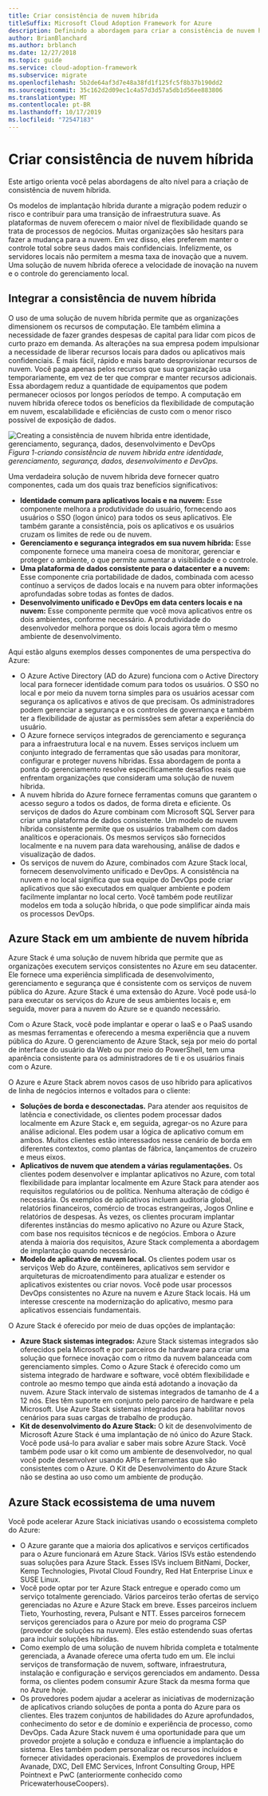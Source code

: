 ```yaml
---
title: Criar consistência de nuvem híbrida
titleSuffix: Microsoft Cloud Adoption Framework for Azure
description: Definindo a abordagem para criar a consistência de nuvem híbrida.
author: BrianBlanchard
ms.author: brblanch
ms.date: 12/27/2018
ms.topic: guide
ms.service: cloud-adoption-framework
ms.subservice: migrate
ms.openlocfilehash: 5b2de64af3d7e48a38fd1f125fc5f8b37b190dd2
ms.sourcegitcommit: 35c162d2d09ec1c4a57d3d57a5db1d56ee883806
ms.translationtype: MT
ms.contentlocale: pt-BR
ms.lasthandoff: 10/17/2019
ms.locfileid: "72547183"
---
```

# <a name="create-hybrid-cloud-consistency"></a>Criar consistência de nuvem híbrida

Este artigo orienta você pelas abordagens de alto nível para a criação de consistência de nuvem híbrida.

Os modelos de implantação híbrida durante a migração podem reduzir o risco e contribuir para uma transição de infraestrutura suave. As plataformas de nuvem oferecem o maior nível de flexibilidade quando se trata de processos de negócios. Muitas organizações são hesitars para fazer a mudança para a nuvem. Em vez disso, eles preferem manter o controle total sobre seus dados mais confidenciais. Infelizmente, os servidores locais não permitem a mesma taxa de inovação que a nuvem. Uma solução de nuvem híbrida oferece a velocidade de inovação na nuvem e o controle do gerenciamento local.

## <a name="integrate-hybrid-cloud-consistency"></a>Integrar a consistência de nuvem híbrida

O uso de uma solução de nuvem híbrida permite que as organizações dimensionem os recursos de computação. Ele também elimina a necessidade de fazer grandes despesas de capital para lidar com picos de curto prazo em demanda. As alterações na sua empresa podem impulsionar a necessidade de liberar recursos locais para dados ou aplicativos mais confidenciais. É mais fácil, rápido e mais barato desprovisionar recursos de nuvem. Você paga apenas pelos recursos que sua organização usa temporariamente, em vez de ter que comprar e manter recursos adicionais. Essa abordagem reduz a quantidade de equipamentos que podem permanecer ociosos por longos períodos de tempo. A computação em nuvem híbrida oferece todos os benefícios da flexibilidade de computação em nuvem, escalabilidade e eficiências de custo com o menor risco possível de exposição de dados.

![Creating a consistência de nuvem híbrida entre identidade, gerenciamento, segurança, dados, desenvolvimento e DevOps ](../../_images/hybrid-consistency.png)
*Figura 1-criando consistência de nuvem híbrida entre identidade, gerenciamento, segurança, dados, desenvolvimento e DevOps.*

Uma verdadeira solução de nuvem híbrida deve fornecer quatro componentes, cada um dos quais traz benefícios significativos:

- **Identidade comum para aplicativos locais e na nuvem:** Esse componente melhora a produtividade do usuário, fornecendo aos usuários o SSO (logon único) para todos os seus aplicativos. Ele também garante a consistência, pois os aplicativos e os usuários cruzam os limites de rede ou de nuvem.
- **Gerenciamento e segurança integrados em sua nuvem híbrida:** Esse componente fornece uma maneira coesa de monitorar, gerenciar e proteger o ambiente, o que permite aumentar a visibilidade e o controle.
- **Uma plataforma de dados consistente para o datacenter e a nuvem:** Esse componente cria portabilidade de dados, combinada com acesso contínuo a serviços de dados locais e na nuvem para obter informações aprofundadas sobre todas as fontes de dados.
- **Desenvolvimento unificado e DevOps em data centers locais e na nuvem:** Esse componente permite que você mova aplicativos entre os dois ambientes, conforme necessário. A produtividade do desenvolvedor melhora porque os dois locais agora têm o mesmo ambiente de desenvolvimento.

Aqui estão alguns exemplos desses componentes de uma perspectiva do Azure:

- O Azure Active Directory (AD do Azure) funciona com o Active Directory local para fornecer identidade comum para todos os usuários. O SSO no local e por meio da nuvem torna simples para os usuários acessar com segurança os aplicativos e ativos de que precisam. Os administradores podem gerenciar a segurança e os controles de governança e também ter a flexibilidade de ajustar as permissões sem afetar a experiência do usuário.
- O Azure fornece serviços integrados de gerenciamento e segurança para a infraestrutura local e na nuvem. Esses serviços incluem um conjunto integrado de ferramentas que são usadas para monitorar, configurar e proteger nuvens híbridas. Essa abordagem de ponta a ponta do gerenciamento resolve especificamente desafios reais que enfrentam organizações que consideram uma solução de nuvem híbrida.
- A nuvem híbrida do Azure fornece ferramentas comuns que garantem o acesso seguro a todos os dados, de forma direta e eficiente. Os serviços de dados do Azure combinam com Microsoft SQL Server para criar uma plataforma de dados consistente. Um modelo de nuvem híbrida consistente permite que os usuários trabalhem com dados analíticos e operacionais. Os mesmos serviços são fornecidos localmente e na nuvem para data warehousing, análise de dados e visualização de dados.
- Os serviços de nuvem do Azure, combinados com Azure Stack local, fornecem desenvolvimento unificado e DevOps. A consistência na nuvem e no local significa que sua equipe do DevOps pode criar aplicativos que são executados em qualquer ambiente e podem facilmente implantar no local certo. Você também pode reutilizar modelos em toda a solução híbrida, o que pode simplificar ainda mais os processos DevOps.

## <a name="azure-stack-in-a-hybrid-cloud-environment"></a>Azure Stack em um ambiente de nuvem híbrida

Azure Stack é uma solução de nuvem híbrida que permite que as organizações executem serviços consistentes no Azure em seu datacenter. Ele fornece uma experiência simplificada de desenvolvimento, gerenciamento e segurança que é consistente com os serviços de nuvem pública do Azure. Azure Stack é uma extensão do Azure. Você pode usá-lo para executar os serviços do Azure de seus ambientes locais e, em seguida, mover para a nuvem do Azure se e quando necessário.

Com o Azure Stack, você pode implantar e operar o IaaS e o PaaS usando as mesmas ferramentas e oferecendo a mesma experiência que a nuvem pública do Azure. O gerenciamento de Azure Stack, seja por meio do portal de interface do usuário da Web ou por meio do PowerShell, tem uma aparência consistente para os administradores de ti e os usuários finais com o Azure.

O Azure e Azure Stack abrem novos casos de uso híbrido para aplicativos de linha de negócios internos e voltados para o cliente:

- **Soluções de borda e desconectadas.** Para atender aos requisitos de latência e conectividade, os clientes podem processar dados localmente em Azure Stack e, em seguida, agregar-os no Azure para análise adicional. Eles podem usar a lógica de aplicativo comum em ambos. Muitos clientes estão interessados nesse cenário de borda em diferentes contextos, como plantas de fábrica, lançamentos de cruzeiro e meus eixos.
- **Aplicativos de nuvem que atendem a várias regulamentações.** Os clientes podem desenvolver e implantar aplicativos no Azure, com total flexibilidade para implantar localmente em Azure Stack para atender aos requisitos regulatórios ou de política. Nenhuma alteração de código é necessária. Os exemplos de aplicativos incluem auditoria global, relatórios financeiros, comércio de trocas estrangeiras, Jogos Online e relatórios de despesas. Às vezes, os clientes procuram implantar diferentes instâncias do mesmo aplicativo no Azure ou Azure Stack, com base nos requisitos técnicos e de negócios. Embora o Azure atenda à maioria dos requisitos, Azure Stack complementa a abordagem de implantação quando necessário.
- **Modelo de aplicativo de nuvem local.** Os clientes podem usar os serviços Web do Azure, contêineres, aplicativos sem servidor e arquiteturas de microatendimento para atualizar e estender os aplicativos existentes ou criar novos. Você pode usar processos DevOps consistentes no Azure na nuvem e Azure Stack locais. Há um interesse crescente na modernização do aplicativo, mesmo para aplicativos essenciais fundamentais.

O Azure Stack é oferecido por meio de duas opções de implantação:

- **Azure Stack sistemas integrados:** Azure Stack sistemas integrados são oferecidos pela Microsoft e por parceiros de hardware para criar uma solução que fornece inovação com o ritmo da nuvem balanceada com gerenciamento simples. Como o Azure Stack é oferecido como um sistema integrado de hardware e software, você obtém flexibilidade e controle ao mesmo tempo que ainda está adotando a inovação da nuvem. Azure Stack intervalo de sistemas integrados de tamanho de 4 a 12 nós. Eles têm suporte em conjunto pelo parceiro de hardware e pela Microsoft. Use Azure Stack sistemas integrados para habilitar novos cenários para suas cargas de trabalho de produção.
- **Kit de desenvolvimento do Azure Stack:** O kit de desenvolvimento de Microsoft Azure Stack é uma implantação de nó único do Azure Stack. Você pode usá-lo para avaliar e saber mais sobre Azure Stack. Você também pode usar o kit como um ambiente de desenvolvedor, no qual você pode desenvolver usando APIs e ferramentas que são consistentes com o Azure. O Kit de Desenvolvimento do Azure Stack não se destina ao uso como um ambiente de produção.

## <a name="azure-stack-one-cloud-ecosystem"></a>Azure Stack ecossistema de uma nuvem

Você pode acelerar Azure Stack iniciativas usando o ecossistema completo do Azure:

- O Azure garante que a maioria dos aplicativos e serviços certificados para o Azure funcionará em Azure Stack. Vários ISVs estão estendendo suas soluções para Azure Stack. Esses ISVs incluem BitNami, Docker, Kemp Technologies, Pivotal Cloud Foundry, Red Hat Enterprise Linux e SUSE Linux.
- Você pode optar por ter Azure Stack entregue e operado como um serviço totalmente gerenciado. Vários parceiros terão ofertas de serviço gerenciadas no Azure e Azure Stack em breve. Esses parceiros incluem Tieto, Yourhosting, revera, Pulsant e NTT. Esses parceiros fornecem serviços gerenciados para o Azure por meio do programa CSP (provedor de soluções na nuvem). Eles estão estendendo suas ofertas para incluir soluções híbridas.
- Como exemplo de uma solução de nuvem híbrida completa e totalmente gerenciada, a Avanade oferece uma oferta tudo em um. Ele inclui serviços de transformação de nuvem, software, infraestrutura, instalação e configuração e serviços gerenciados em andamento. Dessa forma, os clientes podem consumir Azure Stack da mesma forma que no Azure hoje.
- Os provedores podem ajudar a acelerar as iniciativas de modernização de aplicativos criando soluções de ponta a ponta do Azure para os clientes. Eles trazem conjuntos de habilidades do Azure aprofundados, conhecimento do setor e de domínio e experiência de processo, como DevOps. Cada Azure Stack nuvem é uma oportunidade para que um provedor projete a solução e conduza e influencie a implantação do sistema. Eles também podem personalizar os recursos incluídos e fornecer atividades operacionais. Exemplos de provedores incluem Avanade, DXC, Dell EMC Services, Infront Consulting Group, HPE Pointnext e PwC (anteriormente conhecido como PricewaterhouseCoopers).
